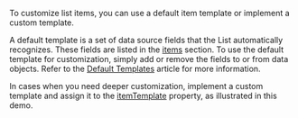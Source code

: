 To customize list items, you can use a default item template or implement a custom template.

A default template is a set of data source fields that the List automatically recognizes. These fields are listed in the [items](/Documentation/ApiReference/UI_Components/dxList/Configuration/items/) section. To use the default template for customization, simply add or remove the fields to or from data objects. Refer to the [Default Templates](/Documentation/Guide/UI_Components/Common/Templates/#Default_Templates) article for more information.

In cases when you need deeper customization, implement a custom template and assign it to the [itemTemplate](/Documentation/ApiReference/UI_Components/dxList/Configuration/#itemTemplate) property, as illustrated in this demo.
